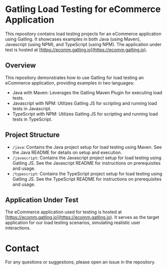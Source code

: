 # Gatling Load Testing for eCommerce Application

This repository contains load testing projects for an eCommerce application using Gatling. It showcases examples in both Java (using Maven), Javascript (using NPM), and  TypeScript (using NPM). The application under test is hosted at [https://ecomm.gatling.io](https://ecomm.gatling.io).

## Overview

This repository demonstrates how to use Gatling for load testing an eCommerce application, providing examples in two languages:

- Java with Maven: Leverages the Gatling Maven Plugin for executing load tests.
- Javascript with NPM: Utilizes Gatling JS for scripting and running load tests in Javascript.
- TypeScript with NPM: Utilizes Gatling JS for scripting and running load tests in TypeScript.

## Project Structure

- `/java`: Contains the Java project setup for load testing using Maven. See the Java README for details on setup and execution.
- `/javascript`: Contains the Javascript project setup for load testing using Gatling JS. See the Javascript README for instructions on prerequisites and usage.
- `/typescript`: Contains the TypeScript project setup for load testing using Gatling JS. See the TypeScript README for instructions on prerequisites and usage.

## Application Under Test

The eCommerce application used for testing is hosted at [https://ecomm.gatling.io](https://ecomm.gatling.io). It serves as the target application for our load testing scenarios, simulating realistic user interactions.

# Contact

For any questions or suggestions, please open an issue in the repository.
